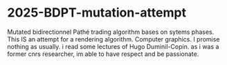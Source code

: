 # 2025-BDPT-mutation-attempt
Mutated bidirectionnel Pathé trading algorithm bases on  sytems phases. This IS an attempt for a rendering algorithm. Computer graphics. I promise nothing as usually. i read some lectures of 
Hugo Duminil-Copin. as i was a former cnrs researcher, im able to have respect and be passionate.
